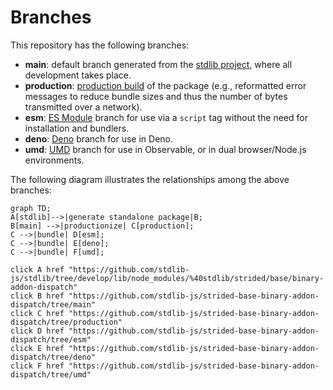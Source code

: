 <!--

@license Apache-2.0

Copyright (c) 2022 The Stdlib Authors.

Licensed under the Apache License, Version 2.0 (the "License");
you may not use this file except in compliance with the License.
You may obtain a copy of the License at

    http://www.apache.org/licenses/LICENSE-2.0

Unless required by applicable law or agreed to in writing, software
distributed under the License is distributed on an "AS IS" BASIS,
WITHOUT WARRANTIES OR CONDITIONS OF ANY KIND, either express or implied.
See the License for the specific language governing permissions and
limitations under the License.

-->

# Branches

This repository has the following branches:

-   **main**: default branch generated from the [stdlib project][stdlib-url], where all development takes place.
-   **production**: [production build][production-url] of the package (e.g., reformatted error messages to reduce bundle sizes and thus the number of bytes transmitted over a network).
-   **esm**: [ES Module][esm-url] branch for use via a `script` tag without the need for installation and bundlers.
-   **deno**: [Deno][deno-url] branch for use in Deno.
-   **umd**: [UMD][umd-url] branch for use in Observable, or in dual browser/Node.js environments.

The following diagram illustrates the relationships among the above branches:

```mermaid
graph TD;
A[stdlib]-->|generate standalone package|B;
B[main] -->|productionize| C[production];
C -->|bundle| D[esm];
C -->|bundle| E[deno];
C -->|bundle| F[umd];

click A href "https://github.com/stdlib-js/stdlib/tree/develop/lib/node_modules/%40stdlib/strided/base/binary-addon-dispatch"
click B href "https://github.com/stdlib-js/strided-base-binary-addon-dispatch/tree/main"
click C href "https://github.com/stdlib-js/strided-base-binary-addon-dispatch/tree/production"
click D href "https://github.com/stdlib-js/strided-base-binary-addon-dispatch/tree/esm"
click E href "https://github.com/stdlib-js/strided-base-binary-addon-dispatch/tree/deno"
click F href "https://github.com/stdlib-js/strided-base-binary-addon-dispatch/tree/umd"
```

[stdlib-url]: https://github.com/stdlib-js/stdlib/tree/develop/lib/node_modules/%40stdlib/strided/base/binary-addon-dispatch
[production-url]: https://github.com/stdlib-js/strided-base-binary-addon-dispatch/tree/production
[deno-url]: https://github.com/stdlib-js/strided-base-binary-addon-dispatch/tree/deno
[umd-url]: https://github.com/stdlib-js/strided-base-binary-addon-dispatch/tree/umd
[esm-url]: https://github.com/stdlib-js/strided-base-binary-addon-dispatch/tree/esm